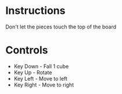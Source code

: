# Instructions

Don't let the pieces touch the top of the board

# Controls

* Key Down - Fall 1 cube
* Key Up - Rotate
* Key Left - Move to left
* Key Right - Move to right
